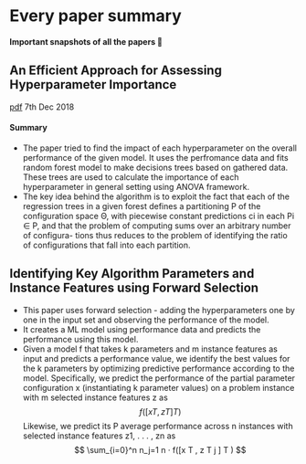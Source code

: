 

# Every paper summary

#### Important snapshots of all the papers :thought_balloon: 

## An Efficient Approach for Assessing Hyperparameter Importance 
[pdf](http://proceedings.mlr.press/v32/hutter14.pdf)
7th Dec 2018
#### Summary
- The paper tried to find the impact of each hyperparameter on the overall performance of the given model. It uses the perfromance data and fits random forest model to make decisions trees based on gathered data. These trees are used to calculate the importance of each hyperparameter in general setting using ANOVA framework.
- The key idea behind the algorithm is to exploit the fact that each of the regression trees in a given forest defines a partitioning P of the configuration space Θ, with piecewise constant predictions ci in each Pi ∈ P, and that the problem of computing sums over an arbitrary number of configura- tions thus reduces to the problem of identifying the ratio of configurations that fall into each partition.  

## Identifying Key Algorithm Parameters and Instance Features using Forward Selection

- This paper uses forward selection -  adding the hyperparameters one by one in the input set and observing the performance of the model. 
- It creates a ML model using performance data and predicts the performance using this model.
- Given a model f that takes k parameters and m instance features as input and predicts a performance value, we identify the best values for the k parameters by optimizing predictive performance according to the model. Specifically, we predict the performance of the partial parameter configuration x (instantiating k parameter values) on a problem instance with m selected instance features z as $$ f([x T , z T ] T ) $$  Likewise, we predict its P average performance across n instances with selected instance features z1, . . . , zn as $$ \sum_{i=0}^n  n_j=1 n · f([x T , z T j ] T ) $$




<!--stackedit_data:
eyJoaXN0b3J5IjpbLTIwODQwOTQ0NDgsNjI0Njc5NzkzLC0xOT
Y1MTU3MzY2LC0xODEzNDYwMTc2LC01MDAxMTU0NjUsLTIyMTU2
NjI4Ml19
-->